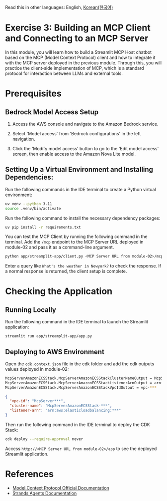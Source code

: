 Read this in other languages: English, [Korean(한국어)](./README.kr.md)

# Exercise 3: Building an MCP Client and Connecting to an MCP Server

In this module, you will learn how to build a Streamlit MCP Host chatbot based on the MCP (Model Context Protocol) client and how to integrate it with the MCP server deployed in the previous module. Through this, you will practice the client-side implementation of MCP, which is a standard protocol for interaction between LLMs and external tools.

# Prerequisites

## Bedrock Model Access Setup

1. Access the AWS console and navigate to the Amazon Bedrock service.

2. Select 'Model access' from 'Bedrock configurations' in the left navigation.

3. Click the 'Modify model access' button to go to the 'Edit model access' screen, then enable access to the Amazon Nova Lite model.

## Setting Up a Virtual Environment and Installing Dependencies:

Run the following commands in the IDE terminal to create a Python virtual environment:

```bash
uv venv --python 3.11
source .venv/bin/activate
```

Run the following command to install the necessary dependency packages:

```bash
uv pip install -r requirements.txt
```

You can test the MCP Client by running the following command in the terminal.
Add the `/mcp` endpoint to the MCP Server URL deployed in module-02 and pass it as a command-line argument.

```bash
python app/streamplit-app/client.py <MCP Server URL from module-02>/mcp
```

Enter a query like `What's the weather in Newyork?` to check the response. If a normal response is returned, the client setup is complete.

# Checking the Application

## Running Locally

Run the following command in the IDE terminal to launch the Streamlit application:

```bash
streamlit run app/streamplit-app/app.py
```

## Deploying to AWS Environment

Open the `cdk.context.json` file in the cdk folder and add the cdk outputs values deployed in module-02:

```bash
McpServerAmazonECSStack.McpServerAmazonECSStackClusterNameOutput = McpServerAmazonECSStack-***
McpServerAmazonECSStack.McpServerAmazonECSStackListenerArnOutput = arn:aws:elasticloadbalancing:***
McpServerAmazonECSStack.McpServerAmazonECSStackVpcIdOutput = vpc-***
```

```json
{
  "vpc-id": "McpServer***",
  "cluster-name": "McpServerAmazonECSStack-***",
  "listener-arn": "arn:aws:elasticloadbalancing:***"
}
```

Then run the following command in the IDE terminal to deploy the CDK Stack:

```bash
cdk deploy --require-approval never
```

Access `http://<MCP Server URL from module-02>/app` to see the deployed Streamlit application.

# References

- [Model Context Protocol Official Documentation](https://modelcontextprotocol.io/)
- [Strands Agents Documentation](https://strandsagents.com/latest/)